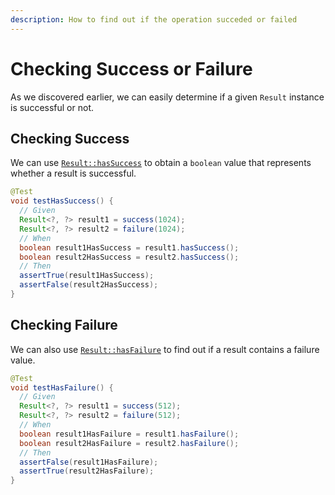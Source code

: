 ```yaml
---
description: How to find out if the operation succeded or failed
---
```


# Checking Success or Failure

As we discovered earlier, we can easily determine if a given `Result` instance is successful or not.


## Checking Success

We can use [`Result::hasSuccess`][RESULT_HAS_SUCCESS] to obtain a `boolean` value that represents whether a result is
successful.

```java
@Test
void testHasSuccess() {
  // Given
  Result<?, ?> result1 = success(1024);
  Result<?, ?> result2 = failure(1024);
  // When
  boolean result1HasSuccess = result1.hasSuccess();
  boolean result2HasSuccess = result2.hasSuccess();
  // Then
  assertTrue(result1HasSuccess);
  assertFalse(result2HasSuccess);
}
```


## Checking Failure

We can also use [`Result::hasFailure`][RESULT_HAS_FAILURE] to find out if a result contains a failure value.

```java
@Test
void testHasFailure() {
  // Given
  Result<?, ?> result1 = success(512);
  Result<?, ?> result2 = failure(512);
  // When
  boolean result1HasFailure = result1.hasFailure();
  boolean result2HasFailure = result2.hasFailure();
  // Then
  assertFalse(result1HasFailure);
  assertTrue(result2HasFailure);
}
```

[RESULT_HAS_FAILURE]:           https://javadoc.io/doc/com.leakyabstractions/result-api/latest/com/leakyabstractions/result/api/Result.html#hasFailure--
[RESULT_HAS_SUCCESS]:           https://javadoc.io/doc/com.leakyabstractions/result-api/latest/com/leakyabstractions/result/api/Result.html#hasSuccess--
